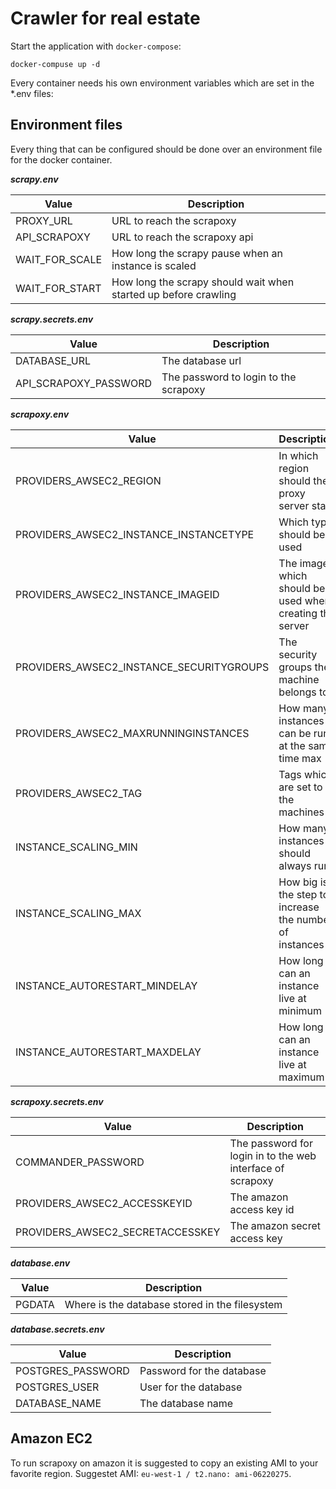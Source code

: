 # Crawler for real estate

Start the application with `docker-compose`:

```shell
docker-compuse up -d
```

Every container needs his own environment variables which are set in the *.env files:

## Environment files

Every thing that can be configured should be done over an environment file for the docker container.

***scrapy.env***

| Value           | Description   |
| ----------------| ------------- |
| PROXY_URL       | URL to reach the scrapoxy |
| API_SCRAPOXY    | URL to reach the scrapoxy api  |
| WAIT_FOR_SCALE  | How long the scrapy pause when an instance is scaled  |
| WAIT_FOR_START  | How long the scrapy should wait when started up before crawling |

***scrapy.secrets.env***

| Value                   | Description   |
| ------------------------| ------------- |
| DATABASE_URL            | The database url |
| API_SCRAPOXY_PASSWORD   | The password to login to the scrapoxy  |

***scrapoxy.env***

| Value                                     | Description   |
| ----------------------------------------- | ------------- |
| PROVIDERS_AWSEC2_REGION                   | In which region should the proxy server start |
| PROVIDERS_AWSEC2_INSTANCE_INSTANCETYPE    | Which type should be used  |
| PROVIDERS_AWSEC2_INSTANCE_IMAGEID         | The image which should be used when creating the server  |
| PROVIDERS_AWSEC2_INSTANCE_SECURITYGROUPS  | The security groups the machine belongs to |
| PROVIDERS_AWSEC2_MAXRUNNINGINSTANCES      | How many instances can be run at the same time max |
| PROVIDERS_AWSEC2_TAG                      | Tags which are set to the machines |
| INSTANCE_SCALING_MIN                      | How many instances should always run |
| INSTANCE_SCALING_MAX                      | How big is the step to increase the number of instances |
| INSTANCE_AUTORESTART_MINDELAY             | How long can an instance live at minimum |
| INSTANCE_AUTORESTART_MAXDELAY             | How long can an instance live at maximum |

***scrapoxy.secrets.env***

| Value                             | Description   |
| ----------------------------------| ------------- |
| COMMANDER_PASSWORD                | The password for login in to the web interface of scrapoxy |
| PROVIDERS_AWSEC2_ACCESSKEYID      | The amazon access key id  |
| PROVIDERS_AWSEC2_SECRETACCESSKEY  | The amazon secret access key  |

***database.env***

| Value                   | Description   |
| ------------------------| ------------- |
| PGDATA            | Where is the database stored in the filesystem |

***database.secrets.env***

| Value              | Description   |
| -------------------| ------------- |
| POSTGRES_PASSWORD  | Password for the database |
| POSTGRES_USER      | User for the database |
| DATABASE_NAME      | The database name |

## Amazon EC2

To run scrapoxy on amazon it is suggested to copy an existing AMI to your favorite region.
Suggestet AMI: `eu-west-1 / t2.nano: ami-06220275`.